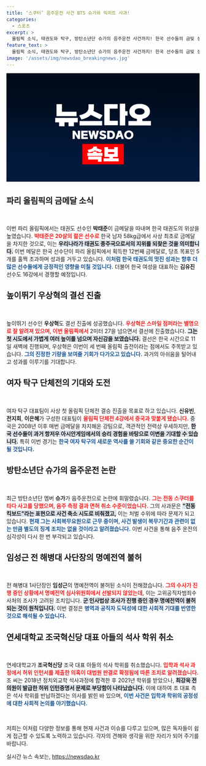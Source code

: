 ```yaml
---
title: ‘스쿠터’ 음주운전 사건 BTS 슈가와 빅히트 사과!
categories:
  - 스포츠
excerpt: >
  올림픽 소식, 태권도와 탁구, 방탄소년단 슈가의 음주운전 사건까지! 한국 선수들의 금빛 성과와 뜨거운 이슈들이 펼쳐진 오늘, 과연 어떤 변화가 있을까요? 클릭해 더 알아보세요!
feature_text: >
  올림픽 소식, 태권도와 탁구, 방탄소년단 슈가의 음주운전 사건까지! 한국 선수들의 금빛 성과와 뜨거운 이슈들이 펼쳐진 오늘, 과연 어떤 변화가 있을까요? 클릭해 더 알아보세요!
image: '/assets/img/newsdao_breakingnews.jpg'
---
```


<p><img src="/assets/img/newsdao_breakingnews.jpg" alt="cryptoinkorea 속보" /></p>

<h2 data-ke-size="size26">파리 올림픽의 금메달 소식</h2>

<p data-ke-size="size16">&nbsp;</p>  

<p>이번 파리 올림픽에서는 태권도 선수인 <b>박태준</b>이 금메달을 따내며 한국 태권도의 위상을 높였습니다. <b><span style="color: #ee2323;">박태준은 20살의 젊은 선수로</span></b> 한국 남자 58kg급에서 사상 최초로 금메달을 차지한 것으로, 이는 <b><span style="background-color: #21538527;">우리나라가 태권도 종주국으로서의 지위를 되찾은 것을 의미합니다.</span></b> 이번 메달은 한국 선수단이 파리 올림픽에서 획득한 12번째 금메달로, 당초 목표인 5개를 훌쩍 초과하며 성과를 거두고 있습니다. <b><span style="color: #1a5490;">이처럼 한국 태권도의 멋진 성과는 향후 더 많은 선수들에게 긍정적인 영향을 미칠 것입니다.</span></b> 더불어 한국 여성을 대표하는 <b>김유진</b> 선수도 16강에서 경쟁할 예정입니다.</p>

<h2 data-ke-size="size26">높이뛰기 우상혁의 결선 진출</h2>

<p data-ke-size="size16">&nbsp;</p>  

<p>높이뛰기 선수인 <b>우상혁</b>도 결선 진출에 성공했습니다. <b><span style="color: #ee2323;">우상혁은 스마일 점퍼라는 별명으로 잘 알려져 있으며, 이번 올림픽에서</span></b> 2미터 27을 넘으면서 결선에 진출했습니다. <b><span style="background-color: #21538527;">그는 첫 시도에서 가볍게 여러 높이를 넘으며 자신감을 보였습니다.</span></b> 결선은 한국 시간으로 11일 새벽에 진행되며, 우상혁은 이번이 세 번째 올림픽 출전이라는 점에서도 주목받고 있습니다. <b><span style="color: #1a5490;">그의 진정한 기량을 보여줄 기회가 다가오고 있습니다.</span></b> 과거의 아쉬움을 털어내고 성과를 이루기를 기대합니다.</p>

<h2 data-ke-size="size26">여자 탁구 단체전의 기대와 도전</h2>

<p data-ke-size="size16">&nbsp;</p>  

<p>여자 탁구 대표팀이 사상 첫 올림픽 단체전 결승 진출을 목표로 하고 있습니다. <b>신유빈</b>, <b>전지희</b>, <b>이은혜</b>가 구성한 대표팀이 <b><span style="color: #ee2323;">올림픽 단체전 4강에서 중국과 맞붙게 됐습니다.</span></b> 중국은 2008년 이후 매번 금메달을 차지해온 강팀으로, 객관적인 전력상 우세하지만, <b><span style="background-color: #21538527;">한국 선수들이 과거 항저우 아시안게임에서의 승리 경험을 바탕으로 이변을 기대할 수 있습니다.</span></b> 특히 이번 경기는 <b><span style="color: #1a5490;">한국 여자 탁구의 새로운 역사를 쓸 기회와 같은 중요한 순간이 될 것입니다. </span></b> </p>

<h2 data-ke-size="size26">방탄소년단 슈가의 음주운전 논란</h2>

<p data-ke-size="size16">&nbsp;</p>  

<p>최근 방탄소년단 멤버 <b>슈가</b>가 음주운전으로 논란에 휘말렸습니다. <b><span style="color: #ee2323;">그는 전동 스쿠터를 타다 사고를 당했으며, 음주 측정 결과 면허 취소 수준이었습니다.</span></b> 그의 사과문은 <b><span style="background-color: #21538527;">"전동 킥보드"라는 표현으로 사건 축소 시도로 비춰졌고,</span></b> 이는 처벌 수위에 따라 문제가 되고 있습니다. <b><span style="color: #1a5490;">현재 그는 사회복무요원으로 근무 중이며, 사건 발생이 복무기간과 관련이 없는 만큼 별도의 징계 조치는 없을 것이라고 알려졌습니다.</span></b> 이번 사건을 통해 음주 운전의 심각성이 다시 한 번 부각되고 있습니다.</p>

<h2 data-ke-size="size26">임성근 전 해병대 사단장의 명예전역 불허</h2>

<p data-ke-size="size16">&nbsp;</p>  

<p>전 해병대 1사단장인 <b>임성근</b>의 명예전역이 불허된 소식이 전해졌습니다. <b><span style="color: #ee2323;">그의 수사가 진행 중인 상황에서 명예전역 심사위원회에서 선발되지 않았는데,</span></b> 이는 고위공직자범죄수사처의 조사가 고려된 조치입니다. <b><span style="background-color: #21538527;">군 인사법상 조사가 진행 중인 경우 명예전역이 불허되는 것이 원칙입니다.</span></b> 이번 결정은 <b><span style="color: #1a5490;">병역과 공직자 도덕성에 대한 사회적 기대를 반영한 것으로 해석될 수 있습니다. </span></b></p>

<h2 data-ke-size="size26">연세대학교 조국혁신당 대표 아들의 석사 학위 취소</h2>

<p data-ke-size="size16">&nbsp;</p>  

<p>연세대학교가 <b>조국혁신당</b> 조국 대표 아들의 석사 학위를 취소했습니다. <b><span style="color: #ee2323;">입학과 석사 과정에서 허위 인턴서를 제출한 의혹이 대법원 판결로 확정됨에 따른 조치로 알려졌습니다.</span></b> 조 씨는 2018년 정치외교학 석사과정에 합격한 후 2021년 학위를 받았으나, <b><span style="background-color: #21538527;">최강욱 전 의원이 발급한 허위 인턴증명서 문제로 부당함이 나타났습니다.</span></b> 이에 대하여 조 대표 측은 석사 학위를 반납하겠다는 의사를 밝힌 바 있으며, <b><span style="color: #1a5490;">이번 사건은 입학과 학위의 공정성에 대한 사회적 논의를 야기했습니다.</span></b> </p>

<p data-ke-size="size16">&nbsp;</p>  

<p>저희는 이처럼 다양한 정보를 통해 현재 사건과 이슈를 다루고 있으며, 많은 독자들이 쉽게 접근할 수 있도록 노력하고 있습니다. 각자의 견해와 생각을 위한 자리가 되어 주기를 바랍니다.</p>
실시간 뉴스 속보는, <a href="https://newsdao.kr" rel="dofollow">https://newsdao.kr</a>


